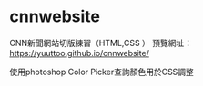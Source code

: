 # cnnwebsite
CNN新聞網站切版練習（HTML,CSS ）
預覽網址：
https://yuuttoo.github.io/cnnwebsite/

使用photoshop Color Picker查詢顏色用於CSS調整
